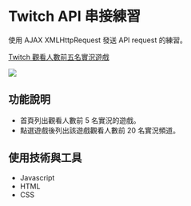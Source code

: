 # Twitch API 串接練習

使用 AJAX XMLHttpRequest 發送 API request 的練習。

[Twitch 觀看人數前五名實況遊戲](https://ericcch24.github.io/w8-AJAX-TwitchAPI/)

![](https://i.imgur.com/4jpoRTA.jpg)

## 功能說明

- 首頁列出觀看人數前 5 名實況的遊戲。
- 點選遊戲後列出該遊戲觀看人數前 20 名實況頻道。

## 使用技術與工具

- Javascript
- HTML
- CSS
